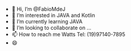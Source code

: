 - 👋 Hi, I’m @FabioMdeJ
- 👀 I’m interested in JAVA and Kotlin
- 🌱 I’m currently learning JAVA
- 💞️ I’m looking to collaborate on ...
- 📫 How to reach me Watts Tel: (19)97140-7895
- 😄

<!---
FabioMdeJ/FabioMdeJ is a ✨ special ✨ repository because its `README.md` (this file) appears on your GitHub profile.
You can click the Preview link to take a look at your changes.
--->
